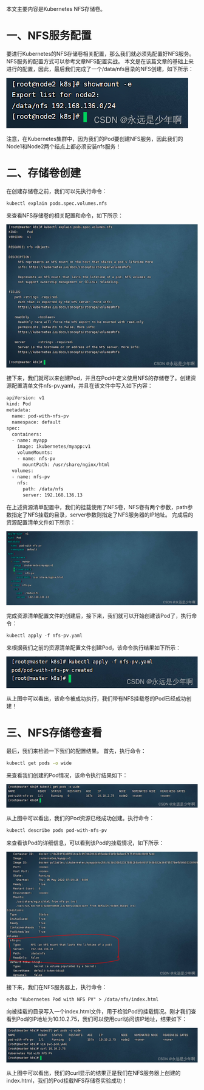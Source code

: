 本文主要内容是Kubernetes NFS存储卷。

# 一、NFS服务配置
要进行Kubernetes的NFS存储卷相关配置，那么我们就必须先配置好NFS服务。NFS服务的配置方式可以参考文章NFS配置实战。
本文是在该篇文章的基础上来进行的配置，因此，最后我们完成了一个/data/nfs目录的NFS创建，如下所示：

![在这里插入图片描述](11.NFS存储卷.assets/6dc4c043147e419392e84f4a9d787c4d.png)

注意，在Kubernetes集群中，因为我们的Pod要创建NFS服务，因此我们的Node1和Node2两个结点上都必须安装nfs服务！


# 二、存储卷创建

在创建存储卷之前，我们可以先执行命令：

```shell
kubectl explain pods.spec.volumes.nfs
```

来查看NFS存储卷的相关配置和命令，如下所示：

![在这里插入图片描述](11.NFS存储卷.assets/082df2695a434798924d1abf74d8c304.png)

接下来，我们就可以来创建Pod，并且在Pod中定义使用NFS的存储卷了。创建资源配置清单文件nfs-pv.yaml，并且在该文件中写入如下内容：

```shell
apiVersion: v1
kind: Pod
metadata:
  name: pod-with-nfs-pv
  namespace: default
spec:
  containers:
  - name: myapp
    image: ikubernetes/myapp:v1
    volumeMounts:
    - name: nfs-pv
      mountPath: /usr/share/nginx/html
  volumes:
  - name: nfs-pv
    nfs:
      path: /data/nfs
      server: 192.168.136.13
```

在上述资源清单配置中，我们的挂载使用了NFS卷，NFS卷有两个参数，path参数指定了NFS挂载的目录，server参数则指定了NFS服务器的IP地址。
完成后的资源配置清单文件如下所示：

![在这里插入图片描述](11.NFS存储卷.assets/34ea484c4fbb47fba5b38f0639089fbf.png)

完成资源清单配置文件的创建后，接下来，我们就可以开始创建该Pod了，执行命令：

```shell
kubectl apply -f nfs-pv.yaml
```

来根据我们之前的资源清单配置文件创建Pod，该命令执行结果如下所示：

![在这里插入图片描述](11.NFS存储卷.assets/238aaff0e02b4968892bec95776d68ea.png)

从上图中可以看出，该命令被成功执行，我们带有NFS挂载卷的Pod已经成功创建！



# 三、NFS存储卷查看

最后，我们来检验一下我们的配置结果。
首先，执行命令：

```bash
kubectl get pods -o wide
```

来查看我们创建的Pod情况，该命令执行结果如下：

![在这里插入图片描述](11.NFS存储卷.assets/7dd23d63861743daa88f90d12cd26233.png)

从上图中可以看出，我们的Pod资源已经成功创建。执行命令：

```bash
kubectl describe pods pod-with-nfs-pv
```

来查看该Pod的详细信息，可以看到该Pod的挂载情况，如下所示：

![在这里插入图片描述](11.NFS存储卷.assets/bfc4a919bfa2418c884951e58366637e.png)

接下来，我们在NFS服务器上，执行命令：

```shell
echo "Kubernetes Pod with NFS PV" > /data/nfs/index.html
```

向被挂载的目录写入一个index.html文件，用于检验Pod的挂载情况。刚才我们查看到Pod的IP地址为10.10.2.75，我们可以使用curl访问该IP地址，结果如下：

![在这里插入图片描述](11.NFS存储卷.assets/0299398d63f34d1c8c27c95c27289370.png)

从上图中可以看出，我们的curl显示的结果正是我们在NFS服务器上创建的index.html，我们的Pod挂载NFS存储卷实验成功！